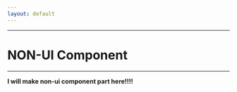 ```yaml
---
layout: default
---
```

---
# NON-UI Component
---

**I will make non-ui component part here!!!!**
<br />
<br />
<br />
<br />
<br />
<br />